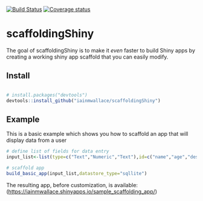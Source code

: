 [![Build Status](https://travis-ci.org/iainmwallace/scaffoldingShiny.svg?branch=master)](https://travis-ci.org/iainmwallace/scaffoldingShiny) [![Coverage status](https://codecov.io/gh/iainmwallace/scaffoldingShiny/branch/master/graph/badge.svg)](https://codecov.io/github/iainmwallace/scaffoldingShiny?branch=master)

# scaffoldingShiny

The goal of scaffoldingShiny is to make it *even* faster to build Shiny apps by creating a working shiny app scaffold that you can easily modify.

## Install
``` r

# install.packages("devtools")
devtools::install_github("iainmwallace/scaffoldingShiny")

```

## Example

This is a basic example which shows you how to scaffold an app that will display data from a user


``` r
# define list of fields for data entry
input_list<-list(type=c("Text","Numeric","Text"),id=c("name","age","description"),label=c("name","age","description"))

# scaffold app
build_basic_app(input_list,datastore_type="sqllite")

```

The resulting app, before customization, is available:
(https://iainmwallace.shinyapps.io/sample_scaffolding_app/)
